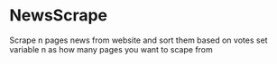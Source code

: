 # NewsScrape
Scrape n pages news from website and sort them based on votes 
set variable n as how many pages you want to scape from
